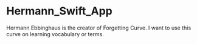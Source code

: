 # Hermann_Swift_App
Hermann Ebbinghaus is the creator of Forgetting Curve. I want to use this curve on learning vocabulary or terms.
